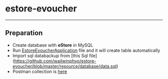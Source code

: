 # estore-evoucher

-----

## Preparation
- Create database with **eStore** in MySQL
- Run [EstoreEvoucherApplication](https://github.com/wailwinphyo/estore-evoucher/blob/master/src/main/java/com/codetest/estoreevoucher/EstoreEvoucherApplication.java) file and it will create table automatically
- Import sql databackup from [this Sql file] (https://github.com/wailwinphyo/estore-evoucher/blob/master/resource/database/data.sql)
- Postman collection is [here](https://github.com/wailwinphyo/estore-evoucher/tree/master/resource/postman)
